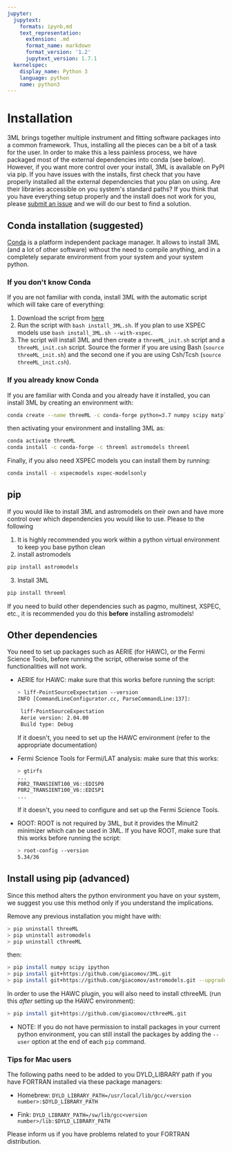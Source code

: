 ```yaml
---
jupyter:
  jupytext:
    formats: ipynb,md
    text_representation:
      extension: .md
      format_name: markdown
      format_version: '1.2'
      jupytext_version: 1.7.1
  kernelspec:
    display_name: Python 3
    language: python
    name: python3
---
```


<!-- #region -->
# Installation
3ML brings together multiple instrument and fitting software packages into a common framework. Thus, installing all the pieces can be a bit of a task for the user. In order to make this a less painless process, we have packaged most of the external dependencies into conda (see below). However, if you want more control over your install, 3ML is available on PyPI via pip. If you have issues with the installs, first check that you have properly installed all the external dependencies that *you* plan on using. Are their libraries accessible on you system's standard paths? If you think that you have everything setup properly and the install does not work for you, please [submit an issue](https://github.com/threeML/threeML/issues) and we will do our best to find a solution.


## Conda installation (suggested)

[Conda](https://conda.io/docs/) is a platform independent package manager. It allows to install 3ML (and a lot of other software) without the need
to compile anything, and in a completely separate environment from your system and your system python.

### If you don't know Conda

If you are not familiar with conda, install 3ML with the automatic script which will take care of everything:

1. Download the script from [here](https://raw.githubusercontent.com/threeML/threeML/master/install_3ML.sh)
2. Run the script with `bash install_3ML.sh`. If you plan to use XSPEC models use `bash install_3ML.sh --with-xspec`.
3. The script will install 3ML and then create a `threeML_init.sh` script and a `threeML_init.csh` script. Source the former if you are using Bash
(`source threeML_init.sh`) and the second one if you are using Csh/Tcsh (`source threeML_init.csh`).

### If you already know Conda 

If you are familiar with Conda and you already have it installed, you can install 3ML by creating an environment with:

```bash
conda create --name threeML -c conda-forge python=3.7 numpy scipy matplotlib
```

then activating your environment and installing 3ML as:

```bash
conda activate threeML
conda install -c conda-forge -c threeml astromodels threeml
```

Finally, if you also need XSPEC models you can install them by running:
```bash
conda install -c xspecmodels xspec-modelsonly
```

## pip

If you would like to install 3ML and astromodels on their own and have more control over which dependencies you would like to use. Please to the following

1. It is highly recommended you work within a python virtual environment to keep you base python clean
2. install astromodels

```bash
pip install astromodels
```

3. Install 3ML

```bash
pip install threeml
```

If you need to build other dependencies such as pagmo, multinest, XSPEC, etc., it is recommended you do this **before** installing astromodels!


## Other dependencies

You need to set up packages such as AERIE (for HAWC), or the Fermi Science Tools, 
before running the script, otherwise some of the functionalities will not work.

* AERIE for HAWC: make sure that this works before running the script:

    ```bash
    > liff-PointSourceExpectation --version
    INFO [CommandLineConfigurator.cc, ParseCommandLine:137]: 
    
     liff-PointSourceExpectation
     Aerie version: 2.04.00
     Build type: Debug
    
    ```
    If it doesn't, you need to set up the HAWC environment (refer to the appropriate 
    documentation)

* Fermi Science Tools for Fermi/LAT analysis: make sure that this works:
    ```bash
    > gtirfs
    ...
    P8R2_TRANSIENT100_V6::EDISP0
    P8R2_TRANSIENT100_V6::EDISP1
    ...
    ```
    If it doesn't, you need to configure and set up the Fermi Science Tools.

* ROOT: ROOT is not required by 3ML, but it provides the Minuit2 minimizer which can 
be used in 3ML. If you have ROOT, make sure that this works before running the script:
    ```bash
    > root-config --version
    5.34/36
    ```

## Install using pip (advanced)

Since this method alters the python environment you have on your system, 
we suggest you use this method only if you understand the implications.

Remove any previous installation you might have with:

```bash
> pip uninstall threeML
> pip uninstall astromodels
> pip uninstall cthreeML
```

then:

```bash
> pip install numpy scipy ipython
> pip install git+https://github.com/giacomov/3ML.git 
> pip install git+https://github.com/giacomov/astromodels.git --upgrade
```

In order to use the HAWC plugin, you will also need to install cthreeML (run this *after* setting up the HAWC environment):

```bash
> pip install git+https://github.com/giacomov/cthreeML.git
```

* NOTE: If you do not have permission to install packages in your current python 
environment, you can still install the packages by adding the ```--user``` option at the
end of each ```pip``` command.

### Tips for Mac users
The following paths need to be added to you DYLD_LIBRARY path if you have FORTRAN installed via these package managers:

* Homebrew: ```DYLD_LIBRARY_PATH=/usr/local/lib/gcc/<version number>:$DYLD_LIBRARY_PATH```

* Fink: ```DYLD_LIBRARY_PATH=/sw/lib/gcc<version number>/lib:$DYLD_LIBRARY_PATH```

Please inform us if you have problems related to your FORTRAN distribution.

<!-- #endregion -->

```python

```
